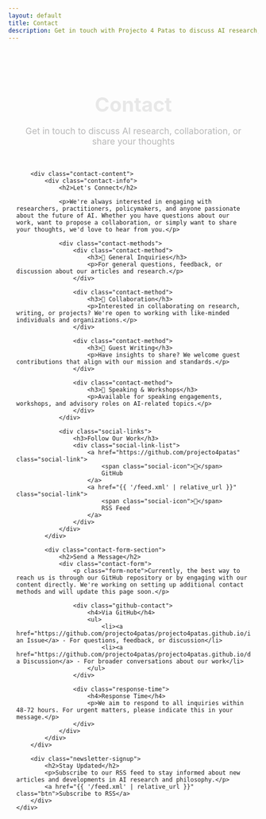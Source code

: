 ```yaml
---
layout: default
title: Contact
description: Get in touch with Projecto 4 Patas to discuss AI research, collaboration opportunities, or share your thoughts on our work.
---
```


<div class="page-content">
    <div class="container">
        <header class="page-header">
            <h1>Contact</h1>
            <p class="page-description">Get in touch to discuss AI research, collaboration, or share your thoughts</p>
        </header>

        <div class="contact-content">
            <div class="contact-info">
                <h2>Let's Connect</h2>
                
                <p>We're always interested in engaging with researchers, practitioners, policymakers, and anyone passionate about the future of AI. Whether you have questions about our work, want to propose a collaboration, or simply want to share your thoughts, we'd love to hear from you.</p>

                <div class="contact-methods">
                    <div class="contact-method">
                        <h3>💬 General Inquiries</h3>
                        <p>For general questions, feedback, or discussion about our articles and research.</p>
                    </div>

                    <div class="contact-method">
                        <h3>🤝 Collaboration</h3>
                        <p>Interested in collaborating on research, writing, or projects? We're open to working with like-minded individuals and organizations.</p>
                    </div>

                    <div class="contact-method">
                        <h3>📝 Guest Writing</h3>
                        <p>Have insights to share? We welcome guest contributions that align with our mission and standards.</p>
                    </div>

                    <div class="contact-method">
                        <h3>🎯 Speaking & Workshops</h3>
                        <p>Available for speaking engagements, workshops, and advisory roles on AI-related topics.</p>
                    </div>
                </div>

                <div class="social-links">
                    <h3>Follow Our Work</h3>
                    <div class="social-link-list">
                        <a href="https://github.com/projecto4patas" class="social-link">
                            <span class="social-icon">🐙</span>
                            GitHub
                        </a>
                        <a href="{{ '/feed.xml' | relative_url }}" class="social-link">
                            <span class="social-icon">📡</span>
                            RSS Feed
                        </a>
                    </div>
                </div>
            </div>

            <div class="contact-form-section">
                <h2>Send a Message</h2>
                <div class="contact-form">
                    <p class="form-note">Currently, the best way to reach us is through our GitHub repository or by engaging with our content directly. We're working on setting up additional contact methods and will update this page soon.</p>
                    
                    <div class="github-contact">
                        <h4>Via GitHub</h4>
                        <ul>
                            <li><a href="https://github.com/projecto4patas/projecto4patas.github.io/issues">Open an Issue</a> - For questions, feedback, or discussion</li>
                            <li><a href="https://github.com/projecto4patas/projecto4patas.github.io/discussions">Start a Discussion</a> - For broader conversations about our work</li>
                        </ul>
                    </div>

                    <div class="response-time">
                        <h4>Response Time</h4>
                        <p>We aim to respond to all inquiries within 48-72 hours. For urgent matters, please indicate this in your message.</p>
                    </div>
                </div>
            </div>
        </div>

        <div class="newsletter-signup">
            <h2>Stay Updated</h2>
            <p>Subscribe to our RSS feed to stay informed about new articles and developments in AI research and philosophy.</p>
            <a href="{{ '/feed.xml' | relative_url }}" class="btn">Subscribe to RSS</a>
        </div>
    </div>
</div>

<style>
.page-content {
    max-width: 900px;
    margin: 0 auto;
    padding: 2rem 1rem;
}

.page-header {
    text-align: center;
    margin-bottom: 3rem;
}

.page-header h1 {
    font-size: 2.5rem;
    color: #e8e8e8;
    margin-bottom: 1rem;
}

.page-description {
    color: #b8b8b8;
    font-size: 1.1rem;
}

.contact-content {
    display: grid;
    grid-template-columns: 1fr 1fr;
    gap: 3rem;
    margin-bottom: 3rem;
}

.contact-info h2,
.contact-form-section h2 {
    color: #e8e8e8;
    margin-bottom: 1.5rem;
    font-size: 1.8rem;
}

.contact-info p {
    color: #b8b8b8;
    line-height: 1.6;
    margin-bottom: 1.5rem;
}

.contact-methods {
    margin-bottom: 2rem;
}

.contact-method {
    margin-bottom: 1.5rem;
    padding: 1.5rem;
    background-color: #2d2d2d;
    border-radius: 8px;
    border: 1px solid #404040;
}

.contact-method h3 {
    color: #e8e8e8;
    margin-bottom: 0.5rem;
    font-size: 1.1rem;
}

.contact-method p {
    color: #b8b8b8;
    margin-bottom: 0;
    font-size: 0.95rem;
}

.social-links {
    margin-bottom: 2rem;
}

.social-links h3 {
    color: #e8e8e8;
    margin-bottom: 1rem;
    font-size: 1.2rem;
}

.social-link-list {
    display: flex;
    flex-direction: column;
    gap: 0.5rem;
}

.social-link {
    display: flex;
    align-items: center;
    gap: 0.5rem;
    color: #4a9eff;
    text-decoration: none;
    padding: 0.5rem;
    border-radius: 5px;
    transition: background-color 0.2s ease;
}

.social-link:hover {
    background-color: #383838;
    color: #3d8bdb;
}

.social-icon {
    font-size: 1.2rem;
}

.contact-form {
    background-color: #2d2d2d;
    padding: 2rem;
    border-radius: 8px;
    border: 1px solid #404040;
}

.form-note {
    color: #b8b8b8;
    font-style: italic;
    margin-bottom: 1.5rem;
}

.github-contact,
.response-time {
    margin-bottom: 1.5rem;
}

.github-contact h4,
.response-time h4 {
    color: #e8e8e8;
    margin-bottom: 0.5rem;
    font-size: 1rem;
}

.github-contact ul {
    list-style: none;
    margin-left: 0;
}

.github-contact li {
    margin-bottom: 0.5rem;
}

.github-contact a {
    color: #4a9eff;
    text-decoration: none;
}

.github-contact a:hover {
    color: #3d8bdb;
}

.response-time p {
    color: #b8b8b8;
    margin-bottom: 0;
}

.newsletter-signup {
    text-align: center;
    padding: 2rem;
    background-color: #2d2d2d;
    border-radius: 8px;
    border: 1px solid #404040;
}

.newsletter-signup h2 {
    color: #e8e8e8;
    margin-bottom: 1rem;
    font-size: 1.8rem;
}

.newsletter-signup p {
    color: #b8b8b8;
    margin-bottom: 1.5rem;
}

.btn {
    display: inline-block;
    padding: 0.75rem 1.5rem;
    background-color: #4a9eff;
    color: white;
    text-decoration: none;
    border-radius: 5px;
    font-weight: 500;
    transition: background-color 0.2s ease;
}

.btn:hover {
    background-color: #3d8bdb;
    color: white;
}

@media (max-width: 768px) {
    .contact-content {
        grid-template-columns: 1fr;
        gap: 2rem;
    }
    
    .page-header h1 {
        font-size: 2rem;
    }
    
    .contact-info h2,
    .contact-form-section h2 {
        font-size: 1.5rem;
    }
    
    .contact-form {
        padding: 1.5rem;
    }
}
</style>
